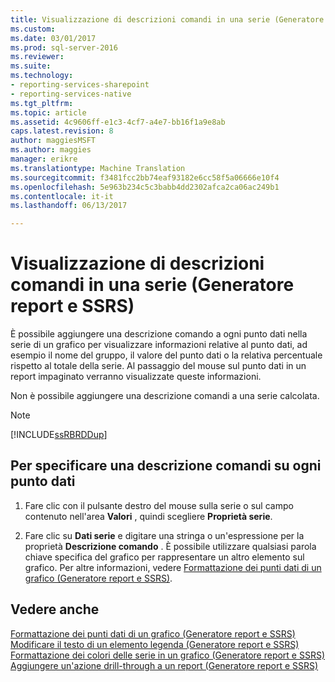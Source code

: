 ```yaml
---
title: Visualizzazione di descrizioni comandi in una serie (Generatore Report e SSRS) | Documenti Microsoft
ms.custom: 
ms.date: 03/01/2017
ms.prod: sql-server-2016
ms.reviewer: 
ms.suite: 
ms.technology:
- reporting-services-sharepoint
- reporting-services-native
ms.tgt_pltfrm: 
ms.topic: article
ms.assetid: 4c9606ff-e1c3-4cf7-a4e7-bb16f1a9e8ab
caps.latest.revision: 8
author: maggiesMSFT
ms.author: maggies
manager: erikre
ms.translationtype: Machine Translation
ms.sourcegitcommit: f3481fcc2bb74eaf93182e6cc58f5a06666e10f4
ms.openlocfilehash: 5e963b234c5c3babb4dd2302afca2ca06ac249b1
ms.contentlocale: it-it
ms.lasthandoff: 06/13/2017

---
```

# <a name="show-tooltips-on-a-series-report-builder-and-ssrs"></a>Visualizzazione di descrizioni comandi in una serie (Generatore report e SSRS)
  È possibile aggiungere una descrizione comando a ogni punto dati nella serie di un grafico per visualizzare informazioni relative al punto dati, ad esempio il nome del gruppo, il valore del punto dati o la relativa percentuale rispetto al totale della serie. Al passaggio del mouse sul punto dati in un report impaginato verranno visualizzate queste informazioni.  
  
 Non è possibile aggiungere una descrizione comandi a una serie calcolata.  
  
> [!NOTE]  
>  [!INCLUDE[ssRBRDDup](../../includes/ssrbrddup-md.md)]  
  
## <a name="to-specify-a-tooltip-on-each-data-point"></a>Per specificare una descrizione comandi su ogni punto dati  
  
1.  Fare clic con il pulsante destro del mouse sulla serie o sul campo contenuto nell'area **Valori** , quindi scegliere **Proprietà serie**.  
  
2.  Fare clic su **Dati serie** e digitare una stringa o un'espressione per la proprietà **Descrizione comando** . È possibile utilizzare qualsiasi parola chiave specifica del grafico per rappresentare un altro elemento sul grafico. Per altre informazioni, vedere [Formattazione dei punti dati di un grafico &#40;Generatore report e SSRS&#41;](../../reporting-services/report-design/formatting-data-points-on-a-chart-report-builder-and-ssrs.md).  
  
## <a name="see-also"></a>Vedere anche  
 [Formattazione dei punti dati di un grafico &#40;Generatore report e SSRS&#41;](../../reporting-services/report-design/formatting-data-points-on-a-chart-report-builder-and-ssrs.md)   
 [Modificare il testo di un elemento legenda &#40;Generatore report e SSRS&#41;](../../reporting-services/report-design/chart-legend-change-item-text-report-builder.md)   
 [Formattazione dei colori delle serie in un grafico &#40;Generatore report e SSRS&#41;](../../reporting-services/report-design/formatting-series-colors-on-a-chart-report-builder-and-ssrs.md)   
 [Aggiungere un'azione drill-through a un report &#40;Generatore report e SSRS&#41;](../../reporting-services/report-design/add-a-drillthrough-action-on-a-report-report-builder-and-ssrs.md)  
  
  
